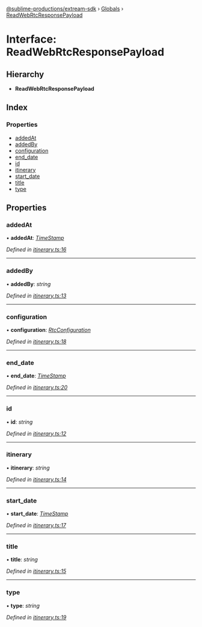 [@sublime-productions/extream-sdk](../README.md) › [Globals](../globals.md) › [ReadWebRtcResponsePayload](readwebrtcresponsepayload.md)

# Interface: ReadWebRtcResponsePayload

## Hierarchy

* **ReadWebRtcResponsePayload**

## Index

### Properties

* [addedAt](readwebrtcresponsepayload.md#addedat)
* [addedBy](readwebrtcresponsepayload.md#addedby)
* [configuration](readwebrtcresponsepayload.md#configuration)
* [end_date](readwebrtcresponsepayload.md#end_date)
* [id](readwebrtcresponsepayload.md#id)
* [itinerary](readwebrtcresponsepayload.md#itinerary)
* [start_date](readwebrtcresponsepayload.md#start_date)
* [title](readwebrtcresponsepayload.md#title)
* [type](readwebrtcresponsepayload.md#type)

## Properties

###  addedAt

• **addedAt**: *[TimeStamp](timestamp.md)*

*Defined in [itinerary.ts:16](https://github.com/Extream-SaaS/ex-sdk/blob/84845a8/src/itinerary.ts#L16)*

___

###  addedBy

• **addedBy**: *string*

*Defined in [itinerary.ts:13](https://github.com/Extream-SaaS/ex-sdk/blob/84845a8/src/itinerary.ts#L13)*

___

###  configuration

• **configuration**: *[RtcConfiguration](rtcconfiguration.md)*

*Defined in [itinerary.ts:18](https://github.com/Extream-SaaS/ex-sdk/blob/84845a8/src/itinerary.ts#L18)*

___

###  end_date

• **end_date**: *[TimeStamp](timestamp.md)*

*Defined in [itinerary.ts:20](https://github.com/Extream-SaaS/ex-sdk/blob/84845a8/src/itinerary.ts#L20)*

___

###  id

• **id**: *string*

*Defined in [itinerary.ts:12](https://github.com/Extream-SaaS/ex-sdk/blob/84845a8/src/itinerary.ts#L12)*

___

###  itinerary

• **itinerary**: *string*

*Defined in [itinerary.ts:14](https://github.com/Extream-SaaS/ex-sdk/blob/84845a8/src/itinerary.ts#L14)*

___

###  start_date

• **start_date**: *[TimeStamp](timestamp.md)*

*Defined in [itinerary.ts:17](https://github.com/Extream-SaaS/ex-sdk/blob/84845a8/src/itinerary.ts#L17)*

___

###  title

• **title**: *string*

*Defined in [itinerary.ts:15](https://github.com/Extream-SaaS/ex-sdk/blob/84845a8/src/itinerary.ts#L15)*

___

###  type

• **type**: *string*

*Defined in [itinerary.ts:19](https://github.com/Extream-SaaS/ex-sdk/blob/84845a8/src/itinerary.ts#L19)*
